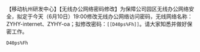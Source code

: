 【移动杭州研发中心】【无线办公网络密码修改】为保障公司园区无线办公网络安全，拟定于今天（6月10日）19:00修改无线办公网络访问密码，无线网络名称：ZYHY-internet、ZYHY-oa；拟修改密码：`[[D40ps%Fh]]`。请大家知悉并做好保密工作。




```
D40ps%Fh
```
